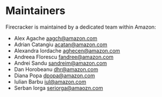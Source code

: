 # Maintainers

Firecracker is maintained by a dedicated team within Amazon:

- Alex Agache <aagch@amazon.com>
- Adrian Catangiu <acatan@amazon.com>
- Alexandra Iordache <aghecen@amazon.com>
- Andreea Florescu <fandree@amazon.com>
- Andrei Sandu <sandreim@amazon.com>
- Dan Horobeanu <dhr@amazon.com>
- Diana Popa <dpopa@amazon.com>
- Iulian Barbu <iul@amazon.com>
- Serban Iorga <seriorga@amaozn.com>
